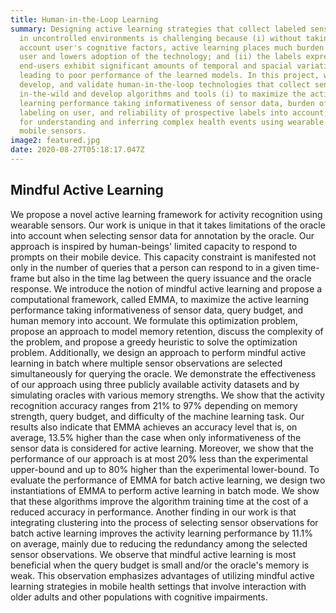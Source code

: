 ```yaml
---
title: Human-in-the-Loop Learning
summary: Designing active learning strategies that collect labeled sensor data
  in uncontrolled environments is challenging because (i) without taking into
  account user's cognitive factors, active learning places much burden on the
  user and lowers adoption of the technology; and (ii) the labels expressed by
  end-users exhibit significant amounts of temporal and spacial variations
  leading to poor performance of the learned models. In this project, we design,
  develop, and validate human-in-the-loop technologies that collect sensor data
  in-the-wild and develop algorithms and tools (i) to maximize the active
  learning performance taking informativeness of sensor data, burden of data
  labeling on user, and reliability of prospective labels into account; and (ii)
  for understanding and inferring complex health events using wearable and
  mobile sensors.
image2: featured.jpg
date: 2020-08-27T05:18:17.047Z
---
```

## Mindful Active Learning
We propose a novel active learning framework for activity recognition using wearable sensors. Our work is unique in that it takes limitations of the oracle into account when selecting sensor data for annotation by the oracle. Our approach is inspired by human-beings' limited capacity to respond to prompts on their mobile device. This capacity constraint is manifested not only in the number of queries that a person can respond to in a given time-frame but also in the time lag between the query issuance and the oracle response. We introduce the notion of mindful active learning and propose a computational framework, called EMMA, to maximize the active learning performance taking informativeness of sensor data, query budget, and human memory into account. We formulate this optimization problem, propose an approach to model memory retention, discuss the complexity of the problem, and propose a greedy heuristic to solve the optimization problem. Additionally, we design an approach to perform mindful active learning in batch where multiple sensor observations are selected simultaneously for querying the oracle. We demonstrate the effectiveness of our approach using three publicly available activity datasets and by simulating oracles with various memory strengths. We show that the activity recognition accuracy ranges from 21% to 97% depending on memory strength, query budget, and difficulty of the machine learning task. Our results also indicate that EMMA achieves an accuracy level that is, on average, 13.5% higher than the case when only informativeness of the sensor data is considered for active learning. Moreover, we show that the performance of our approach is at most 20% less than the experimental upper-bound and up to $80$\% higher than the experimental lower-bound. To evaluate the performance of EMMA for batch active learning, we design two instantiations of EMMA to perform active learning in batch mode. We show that these algorithms improve the algorithm training time at the cost of a reduced accuracy in performance. Another finding in our work is that integrating clustering into the process of selecting sensor observations for batch active learning improves the activity learning performance by 11.1% on average, mainly due to reducing the redundancy among the selected sensor observations. We observe that mindful active learning is most beneficial when the query budget is small and/or the oracle's memory is weak. This observation emphasizes advantages of utilizing mindful active learning strategies in mobile health settings that involve interaction with older adults and other populations with cognitive impairments.